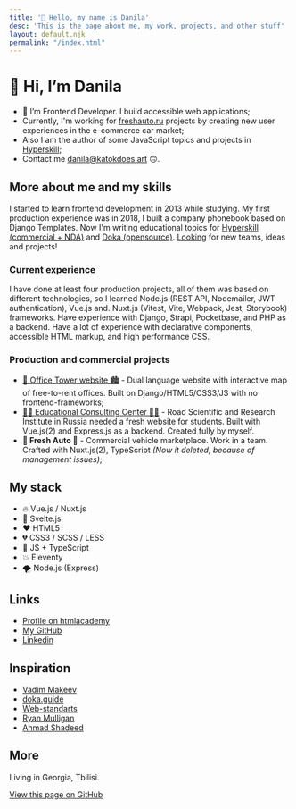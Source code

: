 ```yaml
---
title: '👋 Hello, my name is Danila'
desc: 'This is the page about me, my work, projects, and other stuff'
layout: default.njk
permalink: "/index.html"
---
```


# 👋 Hi, I’m Danila

- 👀 I’m Frontend Developer. I build accessible web applications;
- Currently, I'm working for [freshauto.ru](https://freshauto.ru) projects by creating new user experiences in the e-commerce car market;
- Also I am the author of some JavaScript topics and projects in [Hyperskill](https://hyperskill.org/);
- Contact me [danila@katokdoes.art](mailto:danila@katokdoes.art) 🙃.

## More about me and my skills

I started to learn frontend development in 2013 while studying.
My first production experience was in 2018, I built a company phonebook based on Django Templates. Now I'm writing educational topics for [Hyperskill (commercial + NDA)](https://hyperskill.org/) and [Doka (opensource)](https://doka.guide/).
[Looking](https://www.linkedin.com/in/bdanila/) for new teams, ideas and projects!

### Current experience

I have done at least four production projects, all of them was based on different technologies, so I learned Node.js (REST API, Nodemailer, JWT authentication), Vue.js and. Nuxt.js (Vitest, Vite, Webpack, Jest, Storybook) frameworks. Have experience with Django, Strapi, Pocketbase, and PHP as a backend. Have a lot of experience with declarative components, accessible HTML  markup, and high performance CSS.

### Production and commercial projects

- [🏢 Office Tower website 🏙](https://officetower.ru/ru/) - Dual language website with interactive map of free-to-rent offices. Built on Django/HTML5/CSS3/JS with no frontend-frameworks;
- [🧑‍🎓 Educational Consulting Center 👨‍🎓](https://consult.rosdorspk.ru/) - Road Scientific and Research Institute in Russia needed a fresh website for students. Built with Vue.js(2) and Express.js as a backend. Created fully by myself.
- **🚙 Fresh Auto 🚗** - Commercial vehicle marketplace. Work in a team. Crafted with Nuxt.js(2), TypeScript *(Now it deleted, because of management issues)*;

## My stack

- 🔥 Vue.js / Nuxt.js
- 🚀 Svelte.js
- ❤️ HTML5
- 💔 CSS3 / SCSS / LESS
- 💛 JS + TypeScript
- 💥 Eleventy
- 🌪 Node.js (Express)

## Links

- [Profile on htmlacademy](https://htmlacademy.ru/profile/katok)
- [My GitHub](https://github.com/katokdoescode)
- [Linkedin](https://www.linkedin.com/in/bdanila/)

## Inspiration

- [Vadim Makeev](https://github.com/pepelsbey)
- [doka.guide](https://github.com/doka-guide/content)
- [Web-standarts](https://web-standards.ru/)
- [Ryan Mulligan](https://ryanmulligan.dev/)
- [Ahmad Shadeed](https://ishadeed.com/)

## More

Living in Georgia, Tbilisi.

[View this page on GitHub](https://github.com/katokdoescode/katokdoes.art)
